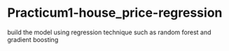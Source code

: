 # Practicum1-house_price-regression
build the model using regression technique such as random forest and gradient boosting
